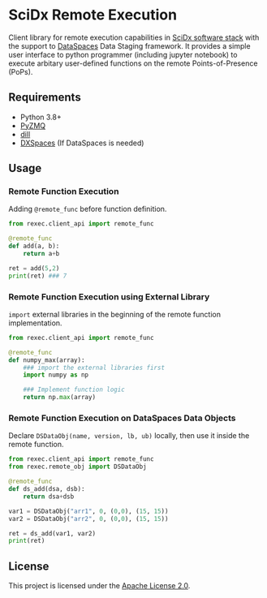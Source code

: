 # SciDx Remote Execution
Client library for remote execution capabilities in [SciDx software stack](https://scidx.sci.utah.edu/) with the support to [DataSpaces](https://dataspaces.sci.utah.edu/) Data Staging framework. It provides a simple user interface to python programmer (including jupyter notebook) to execute arbitary user-defined functions on the remote Points-of-Presence (PoPs).

## Requirements
* Python 3.8+
* [PyZMQ](https://pypi.org/project/pyzmq/)
* [dill](https://pypi.org/project/dill/)
* [DXSpaces](https://pypi.org/project/DXSpaces/) (If DataSpaces is needed)

## Usage
### Remote Function Execution
Adding `@remote_func` before function definition.
```python
from rexec.client_api import remote_func

@remote_func
def add(a, b):
    return a+b

ret = add(5,2)
print(ret) ### 7
```

### Remote Function Execution using External Library
`import` external libraries in the beginning of the remote function implementation.
```python
from rexec.client_api import remote_func

@remote_func
def numpy_max(array):
    ### import the external libraries first
    import numpy as np

    ### Implement function logic
    return np.max(array)
```

### Remote Function Execution on DataSpaces Data Objects
Declare `DSDataObj(name, version, lb, ub)` locally, then use it inside the remote function.
```python
from rexec.client_api import remote_func
from rexec.remote_obj import DSDataObj

@remote_func
def ds_add(dsa, dsb):
    return dsa+dsb

var1 = DSDataObj("arr1", 0, (0,0), (15, 15))
var2 = DSDataObj("arr2", 0, (0,0), (15, 15))

ret = ds_add(var1, var2)
print(ret)
```

## License
This project is licensed under the [Apache License 2.0](LICENSE).
